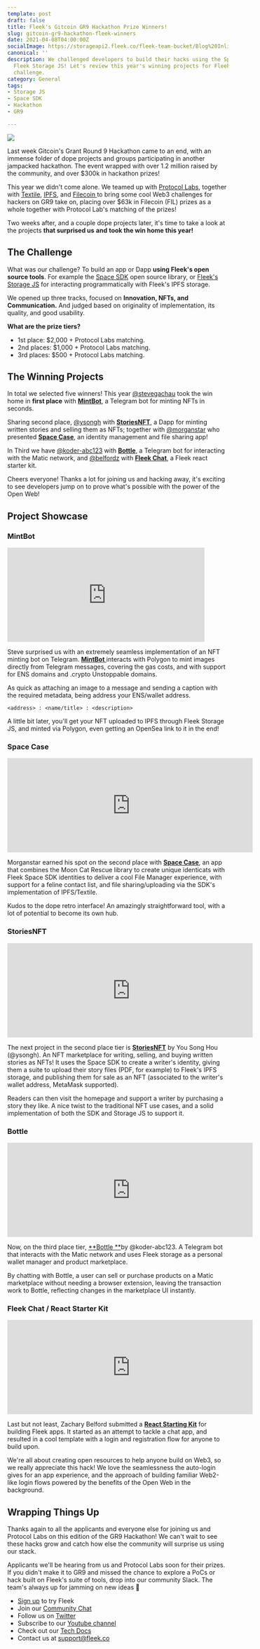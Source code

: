 ```yaml
---
template: post
draft: false
title: Fleek's Gitcoin GR9 Hackathon Prize Winners!
slug: gitcoin-gr9-hackathon-fleek-winners
date: 2021-04-08T04:00:00Z
socialImage: https://storageapi2.fleek.co/fleek-team-bucket/Blog%20Inline/GR9.png
canonical: ''
description: We challenged developers to build their hacks using the Space SDK and
  Fleek Storage JS! Let's review this year's winning projects for Fleek's GR9 Hackathon
  challenge.
category: General
tags:
- Storage JS
- Space SDK
- Hackathon
- GR9

---
```

![](https://storageapi2.fleek.co/fleek-team-bucket/Blog%20Inline/GR9.png)

Last week Gitcoin's Grant Round 9 Hackathon came to an end, with an immense folder of dope projects and groups participating in another jampacked hackathon. The event wrapped with over 1.2 million raised by the community, and over $300k in hackathon prizes!

This year we didn't come alone. We teamed up with [Protocol Labs](https://protocol.ai/), together with [Textile](http://textile.io/), [IPFS](https://ipfs.io/), and [Filecoin ](https://filecoin.io/)to bring some cool Web3 challenges for hackers on GR9 take on, placing over $63k in Filecoin (FIL) prizes as a whole together with Protocol Lab's matching of the prizes!

Two weeks after, and a couple dope projects later, it's time to take a look at the projects **that surprised us** **and** **took the win home this year!**

## The Challenge

What was our challenge? To build an app or Dapp **using Fleek's open source tools**. For example the [Space SDK](https://fleek.co/space-sdk/) open source library, or [Fleek's Storage JS](https://docs.fleek.co/storage/fleek-storage-js/) for interacting programmatically with Fleek's IPFS storage.

We opened up three tracks, focused on **Innovation, NFTs, and Communication.** And judged based on originality of implementation, its quality, and good usability.

**What are the prize tiers?**

* 1st place: $2,000 + Protocol Labs matching.
* 2nd places: $1,000 + Protocol Labs matching.
* 3rd places: $500 + Protocol Labs matching.

## The Winning Projects

In total we selected five winners! This year [@stevegachau](https://gitcoin.co/stevegachau) took the win home in **first place** with [**MintBot**](https://github.com/stevegachau/MintBot), a Telegram bot for minting NFTs in seconds.

Sharing second place, [@ysongh](https://gitcoin.co/ysongh) with [**StoriesNFT**](https://github.com/ysongh/StoriesNFT), a Dapp for minting written stories and selling them as NFTs; together with [@morganstar](https://gitcoin.co/morganstar) who presented [**Space Case**](https://github.com/endowl/space-case), an identity management and file sharing app!

In Third we have  [@koder-abc123](https://gitcoin.co/koder-abc123) with [**Bottle**](https://github.com/koder-abc123/Bottle), a Telegram bot for interacting with the Matic network, and [@belfordz](https://gitcoin.co/belfordz) with [**Fleek Chat**](https://github.com/xops/fleekchat), a Fleek react starter kit.

Cheers everyone! Thanks a lot for joining us and hacking away, it's exciting to see developers jump on to prove what's possible with the power of the Open Web!

## Project Showcase

### MintBot

<iframe width="450" height="215" src="https://www.youtube.com/embed/08w-y__hEec" title="YouTube video player" frameborder="0" allow="accelerometer; autoplay; clipboard-write; encrypted-media; gyroscope; picture-in-picture" allowfullscreen></iframe>

Steve surprised us with an extremely seamless implementation of an NFT minting bot on Telegram. [**MintBot** ](https://github.com/stevegachau/MintBot)interacts with Polygon to mint images directly from Telegram messages, covering the gas costs, and with support for ENS domains and .crypto Unstoppable domains.

As quick as attaching an image to a message and sending a caption with the required metadata, being address your ENS/wallet address.

    <address> : <name/title> : <description>

A little bit later, you'll get your NFT uploaded to IPFS through Fleek Storage JS, and minted via Polygon, even getting an OpenSea link to it in the end!

### Space Case

<iframe width="560" height="215" src="https://www.youtube.com/embed/itK1P0bUPgA" title="YouTube video player" frameborder="0" allow="accelerometer; autoplay; clipboard-write; encrypted-media; gyroscope; picture-in-picture" allowfullscreen></iframe>

Morganstar earned his spot on the second place with [**Space Case**](https://github.com/endowl/space-case), an app that combines the Moon Cat Rescue library to create unique identicats with Fleek Space SDK identities to deliver a cool File Manager experience, with support for a feline contact list, and file sharing/uploading via the SDK's implementation of IPFS/Textile.

Kudos to the dope retro interface! An amazingly straightforward tool, with a lot of potential to become its own hub.

### StoriesNFT

<iframe width="560" height="215" src="https://www.youtube.com/embed/LNgazG0Npjc" title="YouTube video player" frameborder="0" allow="accelerometer; autoplay; clipboard-write; encrypted-media; gyroscope; picture-in-picture" allowfullscreen></iframe>

The next project in the second place tier is [**StoriesNFT**](https://storiesnft.netlify.app/) by You Song Hou (@ysongh). An NFT marketplace for writing, selling, and buying written stories as NFTs! It uses the Space SDK to create a writer's identity, giving them a suite to upload their story files (PDF, for example) to Fleek's IPFS storage, and publishing them for sale as an NFT (associated to the writer's wallet address, MetaMask supported).

Readers can then visit the homepage and support a writer by purchasing a story they like. A nice twist to the traditional NFT use cases, and a solid implementation of both the SDK and Storage JS to support it.

### Bottle

<iframe width="560" height="215" src="https://www.youtube.com/embed/3dtVqwtldSE" title="YouTube video player" frameborder="0" allow="accelerometer; autoplay; clipboard-write; encrypted-media; gyroscope; picture-in-picture" allowfullscreen></iframe>

Now, on the third place tier, [**Bottle **](https://github.com/koder-abc123/Bottle)by @koder-abc123. A Telegram bot that interacts with the Matic network and uses Fleek storage as a personal wallet manager and product marketplace.

By chatting with Bottle, a user can sell or purchase products on a Matic marketplace without needing a browser extension, leaving the transaction work to Bottle, reflecting changes in the marketplace UI instantly.

### Fleek Chat / React Starter Kit

<iframe width="560" height="215" src="https://www.youtube.com/embed/1Z6tnafYcxU" title="YouTube video player" frameborder="0" allow="accelerometer; autoplay; clipboard-write; encrypted-media; gyroscope; picture-in-picture" allowfullscreen></iframe>

Last but not least, Zachary Belford submitted a [**React Starting Kit**](https://github.com/xops/fleekchat) for building Fleek apps. It started as an attempt to tackle a chat app, and resulted in a cool template with a login and registration flow for anyone to build upon.

We're all about creating open resources to help anyone build on Web3, so we really appreciate this hack! We love the seamlessness the auto-login gives for an app experience, and the approach of building familiar Web2-like login flows powered by the benefits of the Open Web in the background.

## Wrapping Things Up

Thanks again to all the applicants and everyone else for joining us and Protocol Labs on this edition of the GR9 Hackathon! We can't wait to see these hacks grow and catch how else the community will surprise us using our stack.

Applicants we'll be hearing from us and Protocol Labs soon for their prizes. If you didn't make it to GR9 and missed the chance to explore a PoCs or hack built on Fleek's suite of tools, drop into our community Slack. The team's always up for jamming on new ideas 🤙

* [Sign up](https://app.fleek.co/) to try Fleek
* Join our [Community Chat](https://slack.fleek.co/)
* Follow us on [Twitter](https://twitter.com/FleekHQ)
* Subscribe to our [Youtube channel](https://www.youtube.com/channel/UCBzlwYM0JjZpjDZ52-SLUmw)
* Check out our [Tech Docs](https://docs.fleek.co/)
* Contact us at support@fleek.co